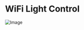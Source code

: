 # WiFi Light Control

![Image](https://github.com/user-attachments/assets/b6edb2fa-6ab5-4941-9f04-b9232f648de1)
